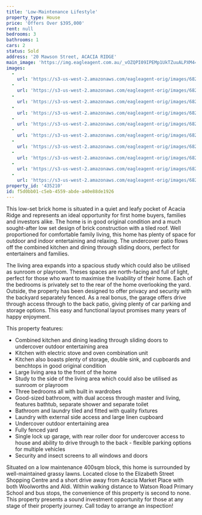 ```yaml
---
title: 'Low-Maintenance Lifestyle'
property_type: House
price: 'Offers Over $395,000'
rent: null
bedrooms: 3
bathrooms: 1
cars: 2
status: Sold
address: '20 Mawson Street, ACACIA RIDGE'
main_image: 'https://img.eagleagent.com.au/_vOZQPI09IPEMp1UkTZuuALPXM4=/1280x854/smart/https://s3-us-west-2.amazonaws.com/eagleagent-orig/images/6821753/127456626-image-M.jpg'
images:
  -
    url: 'https://s3-us-west-2.amazonaws.com/eagleagent-orig/images/6821762/127456626-image-I.jpg'
  -
    url: 'https://s3-us-west-2.amazonaws.com/eagleagent-orig/images/6821761/127456626-image-H.jpg'
  -
    url: 'https://s3-us-west-2.amazonaws.com/eagleagent-orig/images/6821760/127456626-image-G.jpg'
  -
    url: 'https://s3-us-west-2.amazonaws.com/eagleagent-orig/images/6821759/127456626-image-F.jpg'
  -
    url: 'https://s3-us-west-2.amazonaws.com/eagleagent-orig/images/6821758/127456626-image-E.jpg'
  -
    url: 'https://s3-us-west-2.amazonaws.com/eagleagent-orig/images/6821757/127456626-image-D.jpg'
  -
    url: 'https://s3-us-west-2.amazonaws.com/eagleagent-orig/images/6821756/127456626-image-C.jpg'
  -
    url: 'https://s3-us-west-2.amazonaws.com/eagleagent-orig/images/6821755/127456626-image-B.jpg'
  -
    url: 'https://s3-us-west-2.amazonaws.com/eagleagent-orig/images/6821754/127456626-image-A.jpg'
  -
    url: 'https://s3-us-west-2.amazonaws.com/eagleagent-orig/images/6821753/127456626-image-M.jpg'
property_id: '435210'
id: f5d0bb01-c5eb-4559-abde-a40e88de1926
---
```

This low-set brick home is situated in a quiet and leafy pocket of Acacia Ridge and represents an ideal opportunity for first home buyers, families and investors alike. The home is in good original condition and a much sought-after low set design of brick construction with a tiled roof. Well proportioned for comfortable family living, this home has plenty of space for outdoor and indoor entertaining and relaxing. The undercover patio flows off the combined kitchen and dining through sliding doors, perfect for entertainers and families.

The living area expands into a spacious study which could also be utilised as sunroom or playroom. Theses spaces are north-facing and full of light, perfect for those who want to maximise the livability of their home. Each of the bedrooms is privately set to the rear of the home overlooking the yard. Outside, the property has been designed to offer privacy and security with the backyard separately fenced. As a real bonus, the garage offers drive through access through to the back patio, giving plenty of car parking and storage options. This easy and functional layout promises many years of happy enjoyment.

This property features:

*  Combined kitchen and dining leading through sliding doors to undercover outdoor entertaining area
*  Kitchen with electric stove and oven combination unit
*  Kitchen also boasts plenty of storage, double sink, and cupboards and benchtops in good original condition
*  Large living area to the front of the home
*  Study to the side of the living area which could also be utilised as sunroom or playroom
*  Three bedrooms all with built in wardrobes
*  Good-sized bathroom, with dual access through master and living, features bathtub, separate shower and separate toilet
*  Bathroom and laundry tiled and fitted with quality fixtures
*  Laundry with external side access and large linen cupboard
*  Undercover outdoor entertaining area
*  Fully fenced yard
*  Single lock up garage, with rear roller door for undercover access to house and ability to drive through to the back - flexible parking options for multiple vehicles
*  Security and insect screens to all windows and doors

Situated on a low maintenance 400sqm block, this home is surrounded by well-maintained grassy lawns. Located close to the Elizabeth Street Shopping Centre and a short drive away from Acacia Market Place with both Woolworths and Aldi. Within walking distance to Watson Road Primary School and bus stops, the convenience of this property is second to none. This property presents a sound investment opportunity for those at any stage of their property journey. Call today to arrange an inspection!